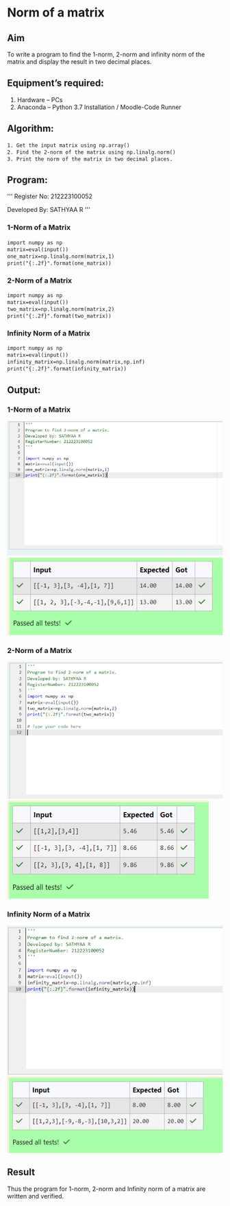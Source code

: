 # Norm of a matrix
## Aim
To write a program to find the 1-norm, 2-norm and infinity norm of the matrix and display the result in two decimal places.
## Equipment’s required:
1.	Hardware – PCs
2.	Anaconda – Python 3.7 Installation / Moodle-Code Runner
## Algorithm:
	1. Get the input matrix using np.array()   
    2. Find the 2-norm of the matrix using np.linalg.norm()
	3. Print the norm of the matrix in two decimal places.
## Program:

'''
Register No: 212223100052

Developed By: SATHYAA R
'''
### 1-Norm of a Matrix


```
import numpy as np
matrix=eval(input())
one_matrix=np.linalg.norm(matrix,1)
print("{:.2f}".format(one_matrix))
```

### 2-Norm of a Matrix

```
import numpy as np
matrix=eval(input())
two_matrix=np.linalg.norm(matrix,2)
print("{:.2f}".format(two_matrix))
```


### Infinity Norm of a Matrix

```
import numpy as np
matrix=eval(input())
infinity_matrix=np.linalg.norm(matrix,np.inf)
print("{:.2f}".format(infinity_matrix))
```
## Output:
### 1-Norm of a Matrix

![alt text](<Screenshot 2024-04-10 152936.png>)
![alt text](<Screenshot 2024-04-10 152942.png>)

### 2-Norm of a Matrix

![alt text](<Screenshot 2024-04-10 152957.png>)
![alt text](<Screenshot 2024-04-10 153003.png>)

### Infinity Norm of a Matrix

![alt text](<Screenshot 2024-04-10 153045.png>)
![alt text](<Screenshot 2024-04-10 153050.png>)

## Result
Thus the program for 1-norm, 2-norm and Infinity norm of a matrix are written and verified.
